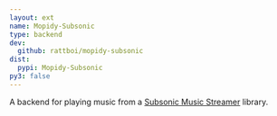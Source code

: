 ```yaml
---
layout: ext
name: Mopidy-Subsonic
type: backend
dev:
  github: rattboi/mopidy-subsonic
dist:
  pypi: Mopidy-Subsonic
py3: false
---
```


A backend for playing music from a
[Subsonic Music Streamer](https://www.subsonic.org/) library.
